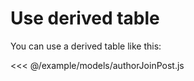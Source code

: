 # Use derived table

You can use a derived table like this:

<<< @/example/models/authorJoinPost.js
